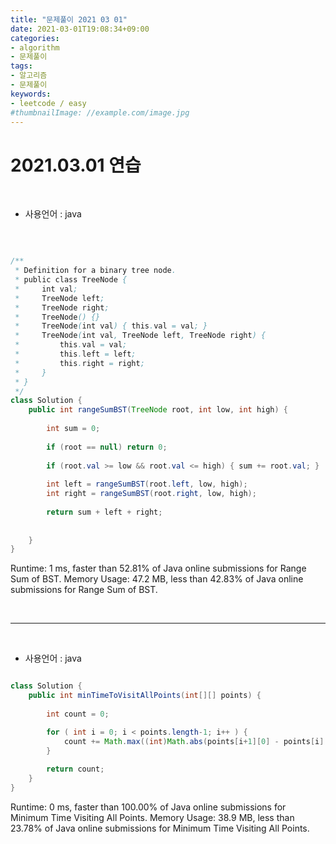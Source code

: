 ```yaml
---
title: "문제풀이 2021 03 01"
date: 2021-03-01T19:08:34+09:00
categories:
- algorithm
- 문제풀이
tags:
- 알고리즘
- 문제풀이
keywords:
- leetcode / easy
#thumbnailImage: //example.com/image.jpg
---
```


<!--more-->
# 2021.03.01 연습

&nbsp;

- 사용언어 : java

&nbsp;


```java

/**
 * Definition for a binary tree node.
 * public class TreeNode {
 *     int val;
 *     TreeNode left;
 *     TreeNode right;
 *     TreeNode() {}
 *     TreeNode(int val) { this.val = val; }
 *     TreeNode(int val, TreeNode left, TreeNode right) {
 *         this.val = val;
 *         this.left = left;
 *         this.right = right;
 *     }
 * }
 */
class Solution {
    public int rangeSumBST(TreeNode root, int low, int high) {
        
        int sum = 0;
        
        if (root == null) return 0;
        
        if (root.val >= low && root.val <= high) { sum += root.val; }
        
        int left = rangeSumBST(root.left, low, high);
        int right = rangeSumBST(root.right, low, high);
        
        return sum + left + right;
        
        
    }
}

```


Runtime: 1 ms, faster than 52.81% of Java online submissions for Range Sum of BST.
Memory Usage: 47.2 MB, less than 42.83% of Java online submissions for Range Sum of BST.


&nbsp;


-----

&nbsp;

- 사용언어 : java


```java

class Solution {
    public int minTimeToVisitAllPoints(int[][] points) {
        
        int count = 0;

        for ( int i = 0; i < points.length-1; i++ ) {
            count += Math.max((int)Math.abs(points[i+1][0] - points[i][0]), (int)Math.abs(points[i+1][1] - points[i][1])); 
        }
        
        return count;
    }
}

```

Runtime: 0 ms, faster than 100.00% of Java online submissions for Minimum Time Visiting All Points.
Memory Usage: 38.9 MB, less than 23.78% of Java online submissions for Minimum Time Visiting All Points.